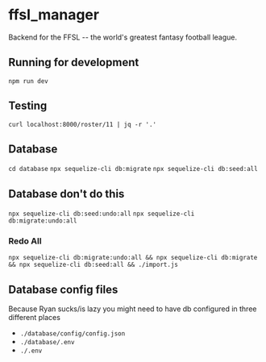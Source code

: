 # ffsl_manager
Backend for the FFSL -- the world's greatest fantasy football league.

## Running for development
`npm run dev`

## Testing
`curl localhost:8000/roster/11 | jq -r '.'`

## Database
`cd database`
`npx sequelize-cli db:migrate`
`npx sequelize-cli db:seed:all`

## Database don't do this
`npx sequelize-cli db:seed:undo:all`
`npx sequelize-cli db:migrate:undo:all`

### Redo All
`npx sequelize-cli db:migrate:undo:all && npx sequelize-cli db:migrate && npx sequelize-cli db:seed:all && ./import.js`

## Database config files
Because Ryan sucks/is lazy you might need to have db configured in three different places
 - `./database/config/config.json`
 - `./database/.env`
 - `./.env`

